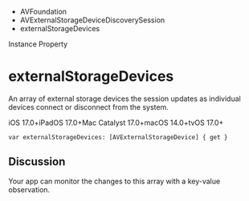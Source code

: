 

- AVFoundation
- AVExternalStorageDeviceDiscoverySession
-  externalStorageDevices 

Instance Property

# externalStorageDevices

An array of external storage devices the session updates as individual devices connect or disconnect from the system.

iOS 17.0+iPadOS 17.0+Mac Catalyst 17.0+macOS 14.0+tvOS 17.0+

``` source
var externalStorageDevices: [AVExternalStorageDevice] { get }
```

## Discussion

Your app can monitor the changes to this array with a key-value observation.

